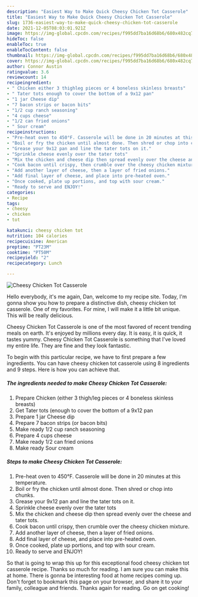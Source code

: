 ```yaml
---
description: "Easiest Way to Make Quick Cheesy Chicken Tot Casserole"
title: "Easiest Way to Make Quick Cheesy Chicken Tot Casserole"
slug: 1736-easiest-way-to-make-quick-cheesy-chicken-tot-casserole
date: 2021-12-05T08:03:01.921Z
image: https://img-global.cpcdn.com/recipes/f995dd7ba16d68b6/680x482cq70/cheesy-chicken-tot-casserole-recipe-main-photo.jpg
hideToc: false
enableToc: true
enableTocContent: false
thumbnail: https://img-global.cpcdn.com/recipes/f995dd7ba16d68b6/680x482cq70/cheesy-chicken-tot-casserole-recipe-main-photo.jpg
cover: https://img-global.cpcdn.com/recipes/f995dd7ba16d68b6/680x482cq70/cheesy-chicken-tot-casserole-recipe-main-photo.jpg
author: Connor Austin
ratingvalue: 3.6
reviewcount: 14
recipeingredient:
- " Chicken either 3 thighleg pieces or 4 boneless skinless breasts"
- " Tater tots enough to cover the bottom of a 9x12 pan"
- "1 jar Cheese dip"
- "7 bacon strips or bacon bits"
- "1/2 cup ranch seasoning"
- "4 cups cheese"
- "1/2 can fried onions"
- " Sour cream"
recipeinstructions:
- "Pre-heat oven to 450°F. Casserole will be done in 20 minutes at this temperature."
- "Boil or fry the chicken until almost done. Then shred or chop into chunks."
- "Grease your 9x12 pan and line the tater tots on it."
- "Sprinkle cheese evenly over the tater tots"
- "Mix the chicken and cheese dip then spread evenly over the cheese and tater tots."
- "Cook bacon until crispy, then crumble over the cheesy chicken mixture."
- "Add another layer of cheese, then a layer of fried onions."
- "Add final layer of cheese, and place into pre-heated oven."
- "Once cooked, plate up portions, and top with sour cream."
- "Ready to serve and ENJOY!"
categories:
- Recipe
tags:
- cheesy
- chicken
- tot

katakunci: cheesy chicken tot 
nutrition: 104 calories
recipecuisine: American
preptime: "PT23M"
cooktime: "PT50M"
recipeyield: "2"
recipecategory: Lunch

---
```



![Cheesy Chicken Tot Casserole](https://img-global.cpcdn.com/recipes/f995dd7ba16d68b6/680x482cq70/cheesy-chicken-tot-casserole-recipe-main-photo.jpg)

Hello everybody, it's me again, Dan, welcome to my recipe site. Today, I'm gonna show you how to prepare a distinctive dish, cheesy chicken tot casserole. One of my favorites. For mine, I will make it a little bit unique. This will be really delicious.



Cheesy Chicken Tot Casserole is one of the most favored of recent trending meals on earth. It's enjoyed by millions every day. It is easy, it is quick, it tastes yummy. Cheesy Chicken Tot Casserole is something that I've loved my entire life. They are fine and they look fantastic.


To begin with this particular recipe, we have to first prepare a few ingredients. You can have cheesy chicken tot casserole using 8 ingredients and 9 steps. Here is how you can achieve that.

<!--inarticleads1-->

##### The ingredients needed to make Cheesy Chicken Tot Casserole:

1. Prepare  Chicken (either 3 thigh/leg pieces or 4 boneless skinless breasts)
1. Get  Tater tots (enough to cover the bottom of a 9x12 pan
1. Prepare 1 jar Cheese dip
1. Prepare 7 bacon strips (or bacon bits)
1. Make ready 1/2 cup ranch seasoning
1. Prepare 4 cups cheese
1. Make ready 1/2 can fried onions
1. Make ready  Sour cream




<!--inarticleads2-->

##### Steps to make Cheesy Chicken Tot Casserole:

1. Pre-heat oven to 450°F. Casserole will be done in 20 minutes at this temperature.
1. Boil or fry the chicken until almost done. Then shred or chop into chunks.
1. Grease your 9x12 pan and line the tater tots on it.
1. Sprinkle cheese evenly over the tater tots
1. Mix the chicken and cheese dip then spread evenly over the cheese and tater tots.
1. Cook bacon until crispy, then crumble over the cheesy chicken mixture.
1. Add another layer of cheese, then a layer of fried onions.
1. Add final layer of cheese, and place into pre-heated oven.
1. Once cooked, plate up portions, and top with sour cream.
1. Ready to serve and ENJOY!



So that is going to wrap this up for this exceptional food cheesy chicken tot casserole recipe. Thanks so much for reading. I am sure you can make this at home. There is gonna be interesting food at home recipes coming up. Don't forget to bookmark this page on your browser, and share it to your family, colleague and friends. Thanks again for reading. Go on get cooking!
